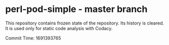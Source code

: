 # perl-pod-simple - master branch

This repository contains frozen state of the repository.
Its history is cleared. It is used only for static code
analysis with Codacy.

Commit Time: 1691393765